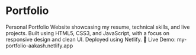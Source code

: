 # Portfolio
Personal Portfolio Website showcasing my resume, technical skills, and live projects. Built using HTML5, CSS3, and JavaScript, with a focus on responsive design and clean UI. Deployed using Netlify.  🔗 Live Demo: my-portfolio-aakash.netlify.app
